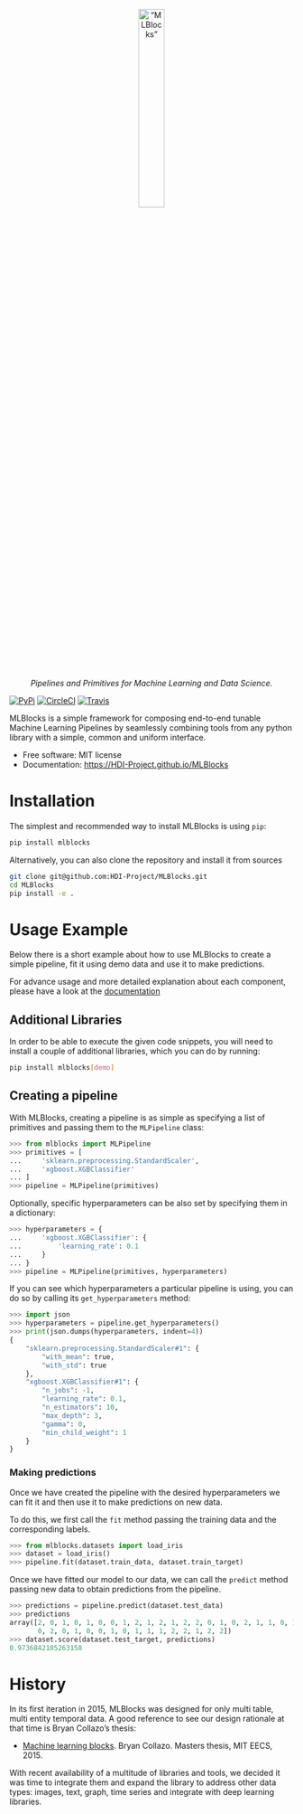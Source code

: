 <p align="center">
<img width=30% src="https://dai.lids.mit.edu/wp-content/uploads/2018/06/mlblocks-icon.png" alt=“MLBlocks” />
</p>

<p align="center">
<i>
Pipelines and Primitives for Machine Learning and Data Science.
</i>
</p>


[![PyPi][pypi-img]][pypi-url]
[![CircleCI][circleci-img]][circleci-url]
[![Travis][travis-img]][travis-url]

[travis-img]: https://travis-ci.org/HDI-Project/MLBlocks.svg?branch=master
[travis-url]: https://travis-ci.org/HDI-Project/MLBlocks
[pypi-img]: https://img.shields.io/pypi/v/mlblocks.svg
[pypi-url]: https://pypi.python.org/pypi/mlblocks
[circleci-img]: https://circleci.com/gh/HDI-Project/MLBlocks.svg?style=shield
[circleci-url]: https://circleci.com/gh/HDI-Project/MLBlocks

MLBlocks is a simple framework for composing end-to-end tunable Machine Learning Pipelines by
seamlessly combining tools from any python library with a simple, common and uniform interface.

* Free software: MIT license
* Documentation: https://HDI-Project.github.io/MLBlocks

# Installation

The simplest and recommended way to install MLBlocks is using `pip`:

```bash
pip install mlblocks
```

Alternatively, you can also clone the repository and install it from sources

```bash
git clone git@github.com:HDI-Project/MLBlocks.git
cd MLBlocks
pip install -e .
```

# Usage Example

Below there is a short example about how to use MLBlocks to create a simple pipeline, fit it
using demo data and use it to make predictions.

For advance usage and more detailed explanation about each component, please have a look
at the [documentation](https://HDI-Project.github.io/MLBlocks)

## Additional Libraries

In order to be able to execute the given code snippets, you will need to install a couple of
additional libraries, which you can do by running:

```bash
pip install mlblocks[demo]
```

## Creating a pipeline

With MLBlocks, creating a pipeline is as simple as specifying a list of primitives and passing
them to the `MLPipeline` class:

```python
>>> from mlblocks import MLPipeline
>>> primitives = [
...     'sklearn.preprocessing.StandardScaler',
...     'xgboost.XGBClassifier'
... ]
>>> pipeline = MLPipeline(primitives)
```

Optionally, specific hyperparameters can be also set by specifying them in a dictionary:

```python
>>> hyperparameters = {
...     'xgboost.XGBClassifier': {
...         'learning_rate': 0.1
...     }
... }
>>> pipeline = MLPipeline(primitives, hyperparameters)
```

If you can see which hyperparameters a particular pipeline is using, you can do so by calling
its `get_hyperparameters` method:

```python
>>> import json
>>> hyperparameters = pipeline.get_hyperparameters()
>>> print(json.dumps(hyperparameters, indent=4))
{
    "sklearn.preprocessing.StandardScaler#1": {
        "with_mean": true,
        "with_std": true
    },
    "xgboost.XGBClassifier#1": {
        "n_jobs": -1,
        "learning_rate": 0.1,
        "n_estimators": 10,
        "max_depth": 3,
        "gamma": 0,
        "min_child_weight": 1
    }
}
```

### Making predictions

Once we have created the pipeline with the desired hyperparameters we can fit it
and then use it to make predictions on new data.

To do this, we first call the `fit` method passing the training data and the corresponding labels.

```python
>>> from mlblocks.datasets import load_iris
>>> dataset = load_iris()
>>> pipeline.fit(dataset.train_data, dataset.train_target)
```

Once we have fitted our model to our data, we can call the `predict` method passing new data
to obtain predictions from the pipeline.

```python
>>> predictions = pipeline.predict(dataset.test_data)
>>> predictions
array([2, 0, 1, 0, 1, 0, 0, 1, 2, 1, 2, 1, 2, 2, 0, 1, 0, 2, 1, 1, 0, 1,
       0, 2, 0, 1, 0, 0, 1, 0, 1, 1, 1, 2, 2, 1, 2, 2])
>>> dataset.score(dataset.test_target, predictions)
0.9736842105263158
```

# History

In its first iteration in 2015, MLBlocks was designed for only multi table, multi entity temporal
data. A good reference to see our design rationale at that time is Bryan Collazo’s thesis:
* [Machine learning blocks](https://dai.lids.mit.edu/wp-content/uploads/2018/06/Mlblocks_Bryan.pdf).
  Bryan Collazo. Masters thesis, MIT EECS, 2015.

With recent availability of a multitude of libraries and tools, we decided it was time to integrate
them and expand the library to address other data types: images, text, graph, time series and
integrate with deep learning libraries.
